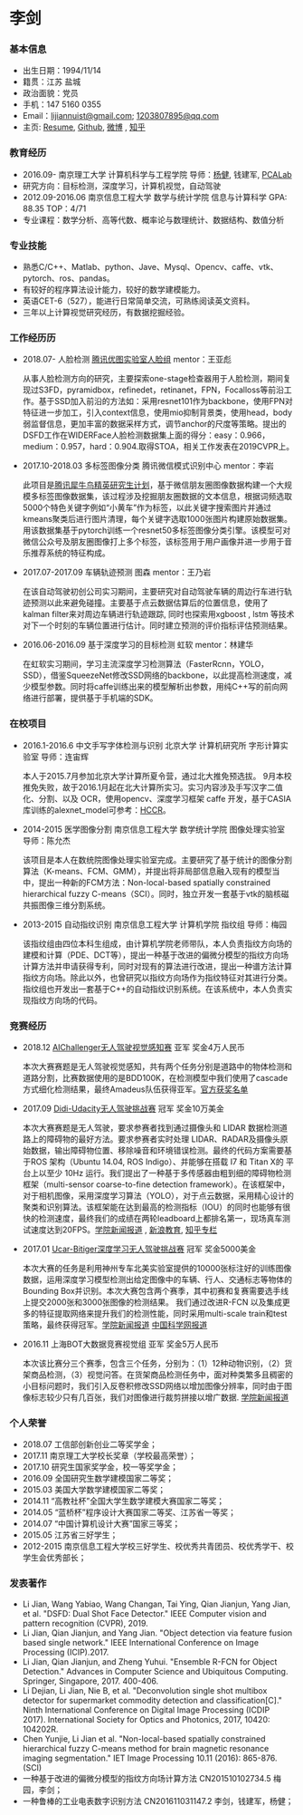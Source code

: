 # 李剑
### 基本信息                
* 出生日期：1994/11/14                  
* 籍贯：江苏 盐城                
* 政治面貌：党员     
* 手机：147 5160 0355
* Email：lijiannuist@gmail.com;   1203807895@qq.com
* 主页:  [Resume](https://docs.google.com/document/d/1ddRU1buDke8axs8mxEqLi9sdZ4g2QyzMW3uAhkqwaV4/edit?usp=sharing),    [Github](https://github.com/lijiannuist),   [微博](https://weibo.com/3012693523/profile?rightmod=1&wvr=6&mod=personinfo&is_all=1) , [知乎](https://www.zhihu.com/people/lijiannuist/activities)

### 教育经历

*   2016.09-        南京理工大学      计算机科学与工程学院 导师：[杨健](https://baike.baidu.com/item/%E6%9D%A8%E5%81%A5/9376288?fr=aladdin), 钱建军, [PCALab](http://www.patternrecognition.cn/)
*   研究方向：目标检测，深度学习，计算机视觉，自动驾驶
*   2012.09-2016.06 南京信息工程大学  数学与统计学院  信息与计算科学 GPA: 88.35 TOP：4/71    
*   专业课程：数学分析、高等代数、概率论与数理统计、数据结构、数值分析

### 专业技能
* 	熟悉C/C++、Matlab、python、Jave、Mysql、Opencv、caffe、vtk、pytorch、ros、pandas。
* 	有较好的程序算法设计能力，较好的数学建模能力。
* 	英语CET-6（527），能进行日常简单交流，可熟练阅读英文资料。
*   三年以上计算视觉研究经历，有数据挖掘经验。

###  工作经历历
* 2018.07-      人脸检测    [腾讯优图实验室人脸组](https://open.youtu.qq.com/#/open)    mentor：王亚彪  

    从事人脸检测方向的研究，主要探索one-stage检查器用于人脸检测，期间复现过S3FD，pyramidbox，refinedet，retinanet，FPN，Focalloss等前沿工作。基于SSD加入前沿的方法如：采用resnet101作为backbone，使用FPN对特征进一步加工，引入context信息，使用mio抑制背景类，使用head，body弱监督信息，更加丰富的数据采样方式，调节anchor的尺度等策略。提出的DSFD工作在WIDERFace人脸检测数据集上面的得分：easy：0.966，medium：0.957，hard：0.904.取得STOA，相关工作发表在2019CVPR上。

* 2017.10-2018.03  多标签图像分类  腾讯微信模式识别中心  mentor：李岩  

    此项目是[腾讯犀牛鸟精英研究生计划](http://cs.njust.edu.cn/43/55/c1817a148309/page.htm)，基于微信朋友圈图像数据构建一个大规模多标签图像数据集，该过程涉及挖掘朋友圈数据的文本信息，根据词频选取5000个特色关键字例如“小黄车”作为标签，以此关键字搜索图片并通过kmeans聚类后进行图片清理，每个关键字选取1000张图片构建原始数据集。用该数据集基于pytorch训练一个resnet50多标签图像分类引擎。该模型可对微信公众号及朋友圈图像打上多个标签，该标签用于用户画像并进一步用于音乐推荐系统的特征构成。
 
* 2017.07-2017.09    车辆轨迹预测    图森    mentor：王乃岩 

    在该自动驾驶初创公司实习期间，主要研究对自动驾驶车辆的周边行车进行轨迹预测以此来避免碰撞。主要基于点云数据估算后的位置信息，使用了kalman filter来对周边车辆进行轨迹跟踪, 同时也探索用xgboost , lstm 等技术对下一个时刻的车辆位置进行估计。同时建立预测的评价指标评估预测结果。

* 2016.06-2016.09    基于深度学习的目标检测    虹软    mentor：林建华 

    在虹软实习期间，学习主流深度学习检测算法（FasterRcnn，YOLO，SSD），借鉴SqueezeNet修改SSD网络的backbone，以此提高检测速度，减少模型参数。同时将caffe训练出来的模型解析出参数，用纯C++写的前向网络进行部署，提供基于手机端的SDK。
     
###  在校项目

* 2016.1-2016.6    中文手写字体检测与识别    北京大学    计算机研究所    字形计算实验室    导师：连宙辉

    本人于2015.7月参加北京大学计算所夏令营，通过北大推免预选拔。 9月本校推免失败，故于2016.1月起在北大计算所实习。实习内容涉及手写汉字二值化、分割、以及 OCR，使用opencv、深度学习框架 caffe 开发，基于CASIA库训练的alexnet_model可参考：[HCCR](http://pan.baidu.com/s/1qYCbfqs)。

* 2014-2015    医学图像分割    南京信息工程大学    数学统计学院    图像处理实验室    导师：陈允杰 

    该项目是本人在数统院图像处理实验室完成。主要研究了基于统计的图像分割算法（K-means、FCM、GMM），并提出将非局部信息融入现有的模型当中，提出一种新的FCM方法：Non-local-based spatially constrained hierarchical fuzzy C-means（SCI）。同时，独立开发一套基于vtk的脑核磁共振图像三维分割系统。

* 2013-2015    自动指纹识别    南京信息工程大学    计算机学院    指纹组    导师：梅园

    该指纹组由四位本科生组成，由计算机学院老师带队，本人负责指纹方向场的建模和计算（PDE、DCT等），提出一种基于改进的偏微分模型的指纹方向场计算方法并申请获得专利，同时对现有的算法进行改进，提出一种谱方法计算指纹方向场。除此以外，也曾研究以指纹方向场作为指纹特征对其进行分类。指纹组也开发出一套基于C++的自动指纹识别系统。在该系统中，本人负责实现指纹方向场的代码。

### 竞赛经历
* 2018.12    [AIChallenger无人驾驶视觉感知赛](https://challenger.ai/competition/adp2018)    亚军    奖金4万人民币

    本次大赛赛题是无人驾驶视觉感知，共有两个任务分别是道路中的物体检测和道路分割，比赛数据使用的是BDD100K，在检测模型中我们使用了cascade方式细化检测结果，最终Amadeus队伍获得亚军。[官方获奖名单](https://challenger.ai/news/ai_challenger_2018_winners) 
    
* 2017.09    [Didi-Udacity无人驾驶挑战赛](http://research.xiaojukeji.com/)    冠军    奖金10万美金

    本次大赛赛题是无人驾驶，要求参赛者找到通过摄像头和 LIDAR 数据检测道路上的障碍物的最好方法。要求参赛者实时处理 LIDAR、RADAR及摄像头原始数据，输出障碍物位置、移除噪音和环境错误检测。最终的代码方案需要基于ROS 架构（Ubuntu 14.04, ROS  Indigo）、并能够在搭载 I7 和 Titan  X的 平台上以至少 10Hz 运行。我们提出了一种基于多传感器由粗到细的障碍物检测框架（multi-sensor coarse-to-fine detection  framework）。在该框架中，对于相机图像，采用深度学习算法（YOLO），对于点云数据，采用精心设计的聚类和识别算法。该框架能在达到最高的检测指标（IOU）的同时也能够有很快的检测速度，最终我们的成绩在两轮leadboard上都排名第一，现场真车测试速度达到20FPS。[学院新闻报道](http://cs.njust.edu.cn/49/27/c1817a149799/page.htm) , [新浪教育](http://edu.sina.com.cn/l/2017-09-22/doc-ifymfcih2432055.shtml), [知乎专栏](https://zhuanlan.zhihu.com/p/29907537)

* 2017.01    [Ucar-Bitiger深度学习无人驾驶挑战赛](https://www.bittiger.io/competition?utm_source=Zhihu&utm_medium=Lurenjia&utm_content=post733)    冠军    奖金5000美金 

    本次大赛的任务是利用神州专车北美实验室提供的10000张标注好的训练图像数据，运用深度学习模型检测出给定图像中的车辆、行人、交通标志等物体的Bounding Box并识别。本次大赛包含两个赛季，其中初赛和复赛需要选手线上提交2000张和3000张图像的检测结果。 我们通过改进R-FCN 以及集成更多的特征提取网络来提升我们的检测性能，同时采用multi-scale train和test策略，最终获得冠军。[学院新闻报道](http://cs.njust.edu.cn/1b/66/c1817a138086/page.htm) [中国科学网报道](http://science.china.com.cn/2017-02/09/content_9327659.htm)

* 2016.11    上海BOT大数据竞赛视觉组    亚军    奖金5万人民币    

    本次该比赛分三个赛季，包含三个任务，分别为：（1）12种动物识别，（2）货架商品检测，（3）视觉问答。在货架商品检测任务中，面对种类繁多且稠密的小目标问题时，我们引入反卷积修改SSD网络以增加图像分辨率，同时由于图像标志较少只有几百张，我们对图像进行裁剪拼接以增广数据. [学院新闻报道](http://cs.njust.edu.cn/08/81/c1817a133249/page.htm)

### 个人荣誉
*   2018.07    工信部创新创业二等奖学金；
*   2017.11    南京理工大学校长奖章（学校最高荣誉）；
*   2017.10    研究生国家奖学金，校一等奖学金；
*   2016.09    全国研究生数学建模国家二等奖；
* 	2015.03    美国大学数学建模国家二等奖；
* 	2014.11    “高教社杯”全国大学生数学建模大赛国家二等奖；
* 	2014.05    “蓝桥杯”程序设计大赛国家二等奖、江苏省一等奖；
* 	2014.07    “中国计算机设计大赛”国家三等奖；
* 	2015.05    江苏省三好学生；
* 	2012-2015  南京信息工程大学校三好学生、校优秀共青团员、校优秀学干、校学生会优秀部长；

### 发表著作
*    Li Jian, Wang Yabiao, Wang Changan, Tai Ying, Qian Jianjun, Yang Jian, et al. "DSFD: Dual Shot Face Detector." IEEE Computer vision and pattern recognition (CVPR), 2019.  
*    Li Jian, Qian Jianjun, and Yang Jian. "Object detection via feature fusion based single network." IEEE International Conference on Image Processing (ICIP).2017.
*    Li Jian, Qian Jianjun, and Zheng Yuhui. "Ensemble R-FCN for Object Detection." Advances in Computer Science and Ubiquitous Computing. Springer, Singapore, 2017. 400-406.
*    Li Dejian, Li Jian, Nie B, et al. "Deconvolution single shot multibox detector for supermarket commodity detection and classification[C]." Ninth International Conference on Digital Image Processing (ICDIP 2017). International Society for Optics and Photonics, 2017, 10420: 104202R.
*    Chen Yunjie, Li Jian et al. "Non-local-based spatially constrained hierarchical fuzzy C-means method for brain magnetic resonance imaging segmentation." IET Image Processing 10.11 (2016): 865-876.(SCI)
*    一种基于改进的偏微分模型的指纹方向场计算方法 CN201510102734.5 梅园，李剑；
*    一种鲁棒的工业电表数字识别方法 CN201611031147.2 李剑，钱建军，杨健；


